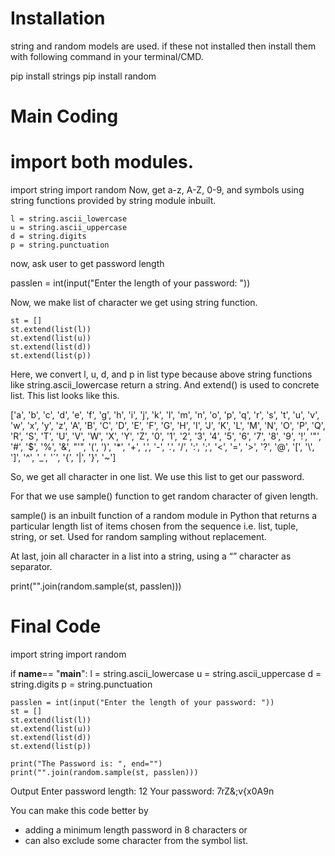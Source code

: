 # Installation
string and random models are used. if these not installed then install them with following command in your terminal/CMD.

pip install strings
pip install random

# Main Coding
# import both modules.

import string
import random
Now, get a-z, A-Z, 0-9, and symbols using string functions provided by string module inbuilt.

    l = string.ascii_lowercase
    u = string.ascii_uppercase
    d = string.digits
    p = string.punctuation

now, ask user to get password length

passlen = int(input("Enter the length of your password: "))

Now, we make list of character we get using string function.

    st = []
    st.extend(list(l))
    st.extend(list(u))
    st.extend(list(d))
    st.extend(list(p))

Here, we convert l, u, d, and p in list type because above string functions like string.ascii_lowercase return a string. And extend() is used to concrete list. This list looks like this.

['a', 'b', 'c', 'd', 'e', 'f', 'g', 'h', 'i', 'j', 'k', 'l', 'm', 'n', 'o', 'p', 'q', 'r', 's', 't', 'u', 'v', 'w', 'x', 'y', 'z', 'A', 'B', 'C', 'D', 'E', 'F', 'G', 'H', 'I', 'J', 'K', 'L', 'M', 'N', 'O', 'P', 'Q', 'R', 'S', 'T', 'U', 'V', 'W', 'X', 'Y', 'Z', '0', '1', '2', '3', '4', '5', '6', '7', '8', '9', '!', '"', '#', '$', '%', '&', "'", '(', ')', '*', '+', ',', '-', '.', '/', ':', ';', '<', '=', '>', '?', '@', '[', '\\', ']', '^', '_', '`', '{', '|', '}', '~']

So, we get all character in one list. We use this list to get our password. 

For that we use sample() function to get random character of given length.

sample() is an inbuilt function of a random module in Python that returns a particular length list of items chosen from the sequence i.e. list, tuple, string, or set. Used for random sampling without replacement.

At last, join all character in a list into a string, using a “” character as separator.

print("".join(random.sample(st, passlen)))

# Final Code
import string
import random

if __name__== "__main__":
    l = string.ascii_lowercase
    u = string.ascii_uppercase
    d = string.digits
    p = string.punctuation


    passlen = int(input("Enter the length of your password: "))
    st = []
    st.extend(list(l))
    st.extend(list(u))
    st.extend(list(d))
    st.extend(list(p))
    
    print("The Password is: ", end="")
    print("".join(random.sample(st, passlen)))
    
Output
Enter password length: 12
Your password: 7rZ&;v{x0A9n

You can  make this code better by 
- adding a minimum length password in 8 characters or 
- can also exclude some character from the symbol list.